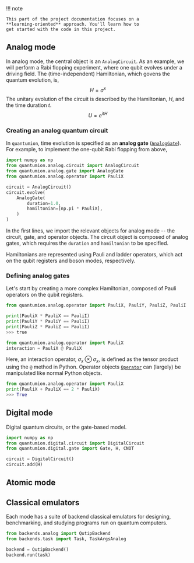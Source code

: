 !!! note

    This part of the project documentation focuses on a
    **learning-oriented** approach. You'll learn how to
    get started with the code in this project.


[//]: # (- Help newcomers with getting started)

[//]: # (- Teach readers about your library by making them)

[//]: # (    write code)

[//]: # (- Inspire confidence through examples that work for)

[//]: # (    everyone, repeatably)

[//]: # (- Give readers an immediate sense of achievement)

[//]: # (- Show concrete examples, no abstractions)

[//]: # (- Provide the minimum necessary explanation)

[//]: # (- Avoid any distractions)


## Analog mode
In analog mode, the central object is an `AnalogCircuit`. 
As an example, we will perform a Rabi flopping experiment, where one qubit evolves under a driving field.
The (time-independent) Hamiltonian, which govens the quantum evolution, is,
$$
H = \sigma^x
$$
The unitary evolution of the circuit is described by the Hamiltonian, $H$, and the time duration $t$. 
$$
U = e^{i t H}
$$

### Creating an analog quantum circuit
In `quantumion`, time evolution is specified as an **analog gate** ([`AnalogGate`](reference.md)).
For example, to implement the one-qubit Rabi flopping from above,
```py
import numpy as np
from quantumion.analog.circuit import AnalogCircuit
from quantumion.analog.gate import AnalogGate
from quantumion.analog.operator import PauliX

circuit = AnalogCircuit()
circuit.evolve(
    AnalogGate(
        duration=1.0, 
        hamiltonian=[np.pi * PauliX],
    )
)
```
In the first lines, we import the relevant objects for analog mode -- the circuit, gate, and operator objects.
The circuit object is composed of analog gates, which requires the `duration` and `hamiltonian` to be specified.

Hamiltonians are represented using Pauli and ladder operators, which act on the qubit registers and boson modes, respectively.

### Defining analog gates
Let's start by creating a more complex Hamiltonian, composed of Pauli operators on the qubit registers.
```py
from quantumion.analog.operator import PauliX, PauliY, PauliZ, PauliI

print(PauliX * PauliX == PauliI)
print(PauliY * PauliY == PauliI)
print(PauliZ * PauliZ == PauliI)
>>> true
```

```py
from quantumion.analog.operator import PauliX
interaction = PauliX @ PauliX
``` 
Here, an interaction operator, $\sigma_x \otimes \sigma_x$, 
is defined as the tensor product using the `@` method in Python.
Operator objects [`Operator`](reference.md) can (largely) be manipulated like normal Python objects.
```py
from quantumion.analog.operator import PauliX
print(PauliX + PauliX == 2 * PauliX)
>>> True
``` 


## Digital mode
Digital quantum circuits, or the gate-based model.
```py
import numpy as np
from quantumion.digital.circuit import DigitalCircuit
from quantumion.digital.gate import Gate, H, CNOT

circuit = DigitalCircuit()
circuit.add(H)
```


## Atomic mode

## Classical emulators
Each mode has a suite of backend classical emulators for designing, 
benchmarking, and studying programs run on quantum computers.

```py
from backends.analog import QutipBackend
from backends.task import Task, TaskArgsAnalog

backend = QutipBackend()
backend.run(task)
```




